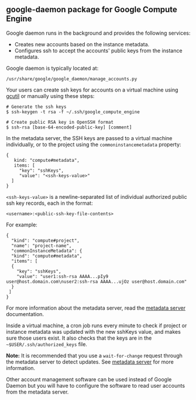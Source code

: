 ## google-daemon package for Google Compute Engine
Google daemon runs in the background and provides the following services:

+ Creates new accounts based on the instance metadata.
+ Configures ssh to accept the accounts' public keys from the instance metadata.

Google daemon is typically located at: 

    /usr/share/google/google_daemon/manage_accounts.py

Your users can create ssh keys for accounts on a virtual machine using [gcutil](http://developers.google.com/compute/docs/gcutil "gcutil") or manually using these steps:

    # Generate the ssh keys
    $ ssh-keygen -t rsa -f ~/.ssh/google_compute_engine
    
    # Create public RSA key in OpenSSH format
    $ ssh-rsa [base-64-encoded-public-key] [comment]

In the metadata server, the SSH keys are passed to a virtual machine individually, or to the project using the `commoninstancemetadata` property:

    {
       kind: "compute#metadata",
       items: [
         "key": "sshKeys",
         "value": "<ssh-keys-value>"
      ]
    }
    
`<ssh-keys-value>` is a newline-separated list of individual authorized public ssh key records, each in the format:

    <username>:<public-ssh-key-file-contents>

For example:

    {
      "kind": "compute#project",
      "name": "project-name",
      "commonInstanceMetadata": {
      "kind": "compute#metadata",
      "items": [
      {
        "key": "sshKeys",
        "value": "user1:ssh-rsa AAAA...pIy9 user@host.domain.com\nuser2:ssh-rsa AAAA...ujOz user@host.domain.com"
      }
     ]
    }
    
For more information about the metadata server, read the [metadata server](http://developers.google.com/compute/docs/metadata "metadata server") documentation.

Inside a virtual machine, a cron job runs every minute to check if project or instance metadata was updated with the new sshKeys value, and makes sure those users exist. It also checks that the keys are in the `~$USER/.ssh/authorized_keys` file.

__Note:__ It is recommended that you use a `wait-for-change` request through the metadata server to detect updates. See [metadata server](https://developers.google.com/compute/docs/metadata#waitforchange) for more information.

Other account management software can be used instead of Google Daemon but you will have to configure the software to read user accounts from the metadata server.

